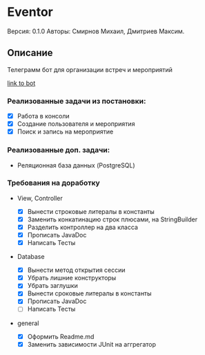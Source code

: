 # Eventor

Версия: 0.1.0
Авторы: Смирнов Михаил, Дмитриев Максим.

## Описание

Телеграмм бот для организации встреч и мероприятий

[link to bot](https://www.youtube.com/watch?v=dQw4w9WgXcQ&list=PLneRaqXoYlV10RUsU6uP-6cicVmwr0g2O&index=400)

### Реализованные задачи из постановки:

- [x] Работа в консоли
- [x] Создание пользователя и мероприятия
- [x] Поиск и запись на мероприятие

### Реализованные доп. задачи:

* Реляционная база данных (PostgreSQL)

### Требования на доработку

- View, Controller

  - [x] Вынести строковые литералы в константы
  - [x] Заменить конкатинацию строк плюсами, на StringBuilder
  - [x] Разделить контроллер на два класса
  - [x] Прописать JavaDoc
  - [x] Написать Тесты
- Database 
  - [x] Вынести метод открытия сессии
  - [x] Убрать лишние конструкторы
  - [x] Убрать заглушки
  - [x] Вынести сроковые литералы в константы
  - [x] Прописать JavaDoc
  - [ ] Написать Тесты
- general
  - [x] Оформить Readme.md
  - [x] Заменить зависимости JUnit на аггрегатор